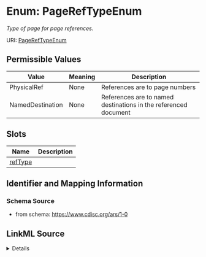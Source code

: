 # Enum: PageRefTypeEnum




_Type of page for page references._



URI: [PageRefTypeEnum](PageRefTypeEnum)

## Permissible Values

| Value | Meaning | Description |
| --- | --- | --- |
| PhysicalRef | None | References are to page numbers |
| NamedDestination | None | References are to named destinations in the referenced document |




## Slots

| Name | Description |
| ---  | --- |
| [refType](refType.md) |  |






## Identifier and Mapping Information







### Schema Source


* from schema: https://www.cdisc.org/ars/1-0




## LinkML Source

<details>
```yaml
name: PageRefTypeEnum
description: Type of page for page references.
from_schema: https://www.cdisc.org/ars/1-0
rank: 1000
permissible_values:
  PhysicalRef:
    text: PhysicalRef
    description: References are to page numbers.
  NamedDestination:
    text: NamedDestination
    description: References are to named destinations in the referenced document.

```
</details>
